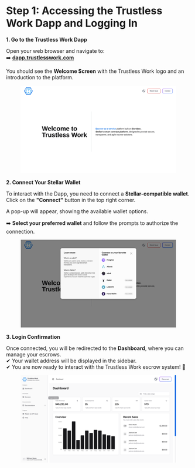 # Step 1: Accessing the Trustless Work Dapp and Logging In

**1. Go to the Trustless Work Dapp**

Open your web browser and navigate to:\
➡️ [**dapp.trustlesswork.com**](https://dapp.trustlesswork.com)

You should see the **Welcome Screen** with the Trustless Work logo and an introduction to the platform.

<figure><img src="../.gitbook/assets/Screenshot 2025-02-18 6.25.08 PM - Display 2.png" alt="" width="563"><figcaption></figcaption></figure>

**2. Connect Your Stellar Wallet**

To interact with the Dapp, you need to connect a **Stellar-compatible wallet**.\
Click on the **"Connect"** button in the top right corner.

A pop-up will appear, showing the available wallet options.

➡️ **Select your preferred wallet** and follow the prompts to authorize the connection.

<figure><img src="../.gitbook/assets/image (10).png" alt=""><figcaption></figcaption></figure>

**3. Login Confirmation**

Once connected, you will be redirected to the **Dashboard**, where you can manage your escrows.\
✔ Your wallet address will be displayed in the sidebar.\
✔ You are now ready to interact with the Trustless Work escrow system! 🚀



<figure><img src="../.gitbook/assets/image (1) (1) (2) (1).png" alt=""><figcaption></figcaption></figure>
